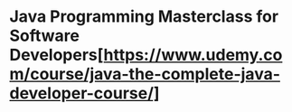 # Java Programming Masterclass for Software Developers[https://www.udemy.com/course/java-the-complete-java-developer-course/]
